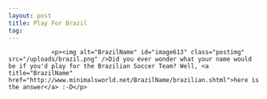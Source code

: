 ```yaml
---
layout: post
title: Play For Brazil
tag: 
---
```



                <p><img alt="BrazilName" id="image613" class="postimg" src="/uploads/brazil.png" />Did you ever wonder what your name would be if you'd play for the Brazilian Soccer Team? Well, <a title="BrazilName" href="http://www.minimalsworld.net/BrazilName/brazilian.shtml">here is the answer</a> :-D</p>
            
